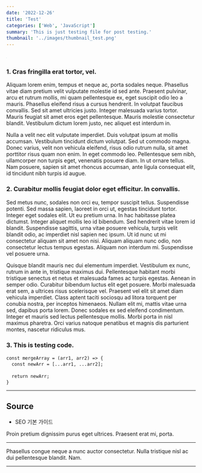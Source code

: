 ```yaml
---
date: '2022-12-26'
title: 'Test'
categories: ['Web', 'JavaScript']
summary: 'This is just testing file for post testing.'
thumbnail: '../images/thumbnail_test.png'
---
```


<img src='../images/thumbnail_test.png' alt="Testing post image" width="1px"/>

### 1. Cras fringilla erat tortor, vel.

Aliquam lorem enim, tempus et neque ac, porta sodales neque. Phasellus vitae diam pretium velit vulputate molestie id sed ante. Praesent pulvinar, arcu et rutrum mollis, mi quam pellentesque ex, eget suscipit odio leo a mauris. Phasellus eleifend risus a cursus hendrerit. In volutpat faucibus convallis. Sed sit amet ultricies justo. Integer malesuada varius tortor. Mauris feugiat sit amet eros eget pellentesque. Mauris molestie consectetur blandit. Vestibulum dictum lorem justo, nec aliquet est interdum in.

Nulla a velit nec elit vulputate imperdiet. Duis volutpat ipsum at mollis accumsan. Vestibulum tincidunt dictum volutpat. Sed ut commodo magna. Donec varius, velit non vehicula eleifend, risus odio rutrum nulla, sit amet porttitor risus quam non enim. In eget commodo leo. Pellentesque sem nibh, ullamcorper non turpis eget, venenatis posuere diam. In ut ornare tellus. Nam posuere, sapien sit amet rhoncus accumsan, ante ligula consequat elit, id tincidunt nibh turpis id augue.

### 2. Curabitur mollis feugiat dolor eget efficitur. In convallis.

Sed metus nunc, sodales non orci eu, tempor suscipit tellus. Suspendisse potenti. Sed massa sapien, laoreet in orci ut, egestas tincidunt tortor. Integer eget sodales elit. Ut eu pretium urna. In hac habitasse platea dictumst. Integer aliquet mollis leo id bibendum. Sed hendrerit vitae lorem id blandit. Suspendisse sagittis, urna vitae posuere vehicula, turpis velit blandit odio, ac imperdiet nisl sapien nec ipsum. Ut id nunc ut mi consectetur aliquam sit amet non nisi. Aliquam aliquam nunc odio, non consectetur lectus tempus egestas. Aliquam non interdum mi. Suspendisse vel posuere urna.

Quisque blandit mauris nec dui elementum imperdiet. Vestibulum ex nunc, rutrum in ante in, tristique maximus dui. Pellentesque habitant morbi tristique senectus et netus et malesuada fames ac turpis egestas. Aenean in semper odio. Curabitur bibendum luctus elit eget posuere. Morbi malesuada erat sem, a ultrices risus scelerisque vel. Praesent vel elit sit amet diam vehicula imperdiet. Class aptent taciti sociosqu ad litora torquent per conubia nostra, per inceptos himenaeos. Nullam elit mi, mattis vitae urna sed, dapibus porta lorem. Donec sodales ex sed eleifend condimentum. Integer et mauris sed lectus pellentesque mollis. Morbi porta in nisl maximus pharetra. Orci varius natoque penatibus et magnis dis parturient montes, nascetur ridiculus mus.

### 3. This is testing code.

```
const mergeArray = (arr1, arr2) => {
  const newArr = [...arr1, ...arr2];

  return newArr;
}
```

---

## Source

- SEO 기본 가이드

  [<Google>](https://google.com)

Proin pretium dignissim purus eget ultrices. Praesent erat mi, porta.

---

Phasellus congue neque a nunc auctor consectetur. Nulla tristique nisl ac dui pellentesque blandit. Nam.

---
